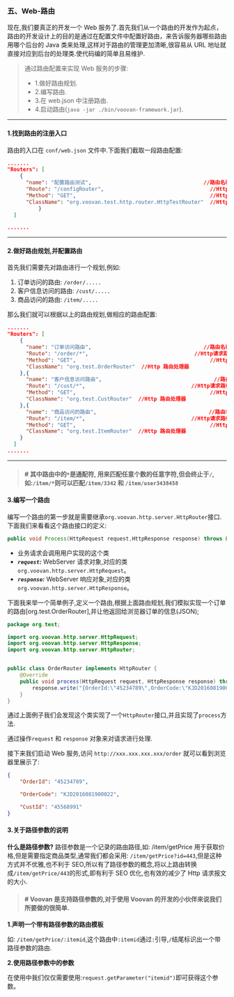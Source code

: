 ### 五、Web-路由

现在,我们要真正的开发一个 Web 服务了.首先我们从一个路由的开发作为起点，路由的开发设计上的目的是通过在配置文件中配置好路由，来告诉服务器哪些路由用哪个后台的 Java 类来处理,这样对于路由的管理更加清晰,很容易从 URL 地址就直接对应到后台的处理类.使代码编的简单且易维护.

 > 通过路由配置来实现 Web 服务的步骤:
 > - 1.做好路由规划.
 > - 2.编写路由.
 > - 3.在 web.json 中注册路由.
 > - 4.启动路由(`java -jar ./bin/voovan-framework.jar`).


-------------------------------
#### 1.找到路由的注册入口
路由的入口在 `conf/web.json` 文件中.下面我们截取一段路由配置:
```json
.......
"Routers": [
    {
      "name": "配置路由测试",                                    //路由名称
      "Route": "/configRouter",                                  //Http请求路径
      "Method": "GET",                                           //Http请求方法
      "ClassName": "org.voovan.test.http.router.HttpTestRouter"  //Http 路由处理器
          }
  ]

.......
```
-------------------------------
#### 2.做好路由规划,并配置路由
首先我们需要先对路由进行一个规划,例如:
1. 订单访问的路由: `/order/.....`
1. 客户信息访问的路由: `/cust/.....`
1. 商品访问的路由: `/item/.....`

那么我们就可以根据以上的路由规划,做相应的路由配置:
```json
.......
"Routers": [
    {
      "name": "订单访问路由",                                    //路由名称
      "Route": "/order/*",                                  //Http请求路径
      "Method": "GET",                                           //Http请求方法
      "ClassName": "org.test.OrderRouter"  //Http 路由处理器
    },{
      "name": "客户信息访问路由",                                    //路由名称
      "Route": "/cust/*",                                  //Http请求路径
      "Method": "GET",                                           //Http请求方法
      "ClassName": "org.test.CustRouter"  //Http 路由处理器
    },{
      "name": "商品访问的路由",                                    //路由名称
      "Route": "/item/*",                                  //Http请求路径
      "Method": "GET",                                           //Http请求方法
      "ClassName": "org.test.ItemRouter"  //Http 路由处理器
    }
  ]
.......
```

-------------------------------
> #### # 其中路由中的`*`是通配符, 用来匹配任意个数的任意字符,但会终止于`/`,如:`/item/*`则可以匹配`/item/3342` 和 `/item/user3438458`

#### 3.编写一个路由

编写一个路由的第一步就是需要继承`org.voovan.http.server.HttpRouter`接口.
下面我们来看看这个路由接口的定义:
```java
public void Process(HttpRequest request,HttpResponse response) throws Exception
```
- 业务请求会调用用户实现的这个类
- ***`request`:*** WebServer 请求对象,对应的类`org.voovan.http.server.HttpRequest`。
- ***`response`:*** WebServer 响应对象,对应的类`org.voovan.http.server.HttpResponse`。

下面我来举一个简单例子,定义一个路由,根据上面路由规划,我们模拟实现一个订单的路由[org.test.OrderRouter],并让他返回给浏览器订单的信息(JSON);
```java
package org.test;

import org.voovan.http.server.HttpRequest;
import org.voovan.http.server.HttpResponse;
import org.voovan.http.server.HttpRouter;


public class OrderRouter implements HttpRouter {
    @Override
    public void process(HttpRequest request, HttpResponse response) throws Exception {
        response.write("{OrderId:\"45234789\",OrderCode:\"KJD2016081900022\",CustId:\"45568991\"}");
    }
}
```

通过上面例子我们会发现这个类实现了一个`HttpRouter`接口,并且实现了`process`方法.

通过操作`request` 和 `response` 对象来对请求进行处理.

接下来我们启动 Web 服务,访问 `http://xxx.xxx.xxx.xxx/order` 就可以看到浏览器里展示了:
```JSON
{
    "OrderId": "45234789",

    "OrderCode": "KJD2016081900022",

    "CustId": "45568991"
}
```

#### 3.关于路径参数的说明

**什么是路径参数?**
  路径参数是一个记录的路由路径,如: /item/getPrice 用于获取价格,但是需要指定商品类型,通常我们都会采用:
`/item/getPrice?id=443`,但是这种方式并不优雅,也不利于 SEO,所以有了路径参数的概念,将以上路由转换成`/item/getPrice/443`的形式,即有利于 SEO 优化,也有效的减少了 Http 请求报文的大小.

> #### # Voovan 是支持路径参数的,对于使用 Voovan 的开发的小伙伴来说我们所要做的很简单.


**1.声明一个带有路径参数的路由模板**
  
   如: `/item/getPrice/:itemid`,这个路由中`:itemid`通过`:`引导,`/`结尾标识出一个带路径参数的路由.

**2.使用路径参数中的参数**

  在使用中我们仅仅需要使用:`request.getParameter("itemid")`即可获得这个参数。



